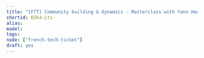 ```yaml
---
title: "[FTT] Community building & dynamics - Masterclass with Yann Heurtaux"
shortid: BJk4-Lti-
alias:
model:
tags:
node: ["french-tech-ticket"] 
draft: yes
---
```

